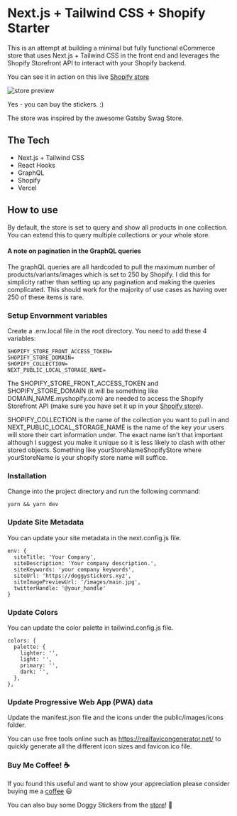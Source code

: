 # Next.js + Tailwind CSS + Shopify Starter

This is an attempt at building a minimal but fully functional eCommerce store that uses Next.js + Tailwind CSS in the front end and leverages the Shopify Storefront API
to interact with your Shopify backend.

You can see it in action on this live [Shopify store](https://doggystickers.xyz/ "Shopify store")

![store preview](https://github.com/btahir/next-shopify-starter/blob/main/public/images/main.jpg)

Yes - you can buy the stickers. :)

The store was inspired by the awesome Gatsby Swag Store.

## The Tech

* Next.js + Tailwind CSS
* React Hooks
* GraphQL
* Shopify
* Vercel
## How to use

By default, the store is set to query and show all products in one collection. 
You can extend this to query multiple collections or your whole store.

#### A note on pagination in the GraphQL queries

The graphQL queries are all hardcoded to pull the maximum number of products/variants/images which
is set to 250 by Shopify. I did this for simplicity rather than setting up any pagination and making the queries complicated.
This should work for the majority of use cases as having over 250 of these items is rare.

### Setup Envornment variables

Create a .env.local file in the root directory. You need to add these 4 variables:

```
SHOPIFY_STORE_FRONT_ACCESS_TOKEN=
SHOPIFY_STORE_DOMAIN=
SHOPIFY_COLLECTION=
NEXT_PUBLIC_LOCAL_STORAGE_NAME=
```

The SHOPIFY_STORE_FRONT_ACCESS_TOKEN and SHOPIFY_STORE_DOMAIN (it will be something like DOMAIN_NAME.myshopify.com) are needed to access
the Shopify Storefront API (make sure you have set it up in your [Shopify store](https://shopify.dev/docs/storefront-api/getting-started "Shopify store")).

SHOPIFY_COLLECTION is the name of the collection you want to pull in and NEXT_PUBLIC_LOCAL_STORAGE_NAME is the name of the key
your users will store their cart information under. The exact name isn't that important although I suggest you make it unique so
it is less likely to clash with other stored objects. Something like yourStoreNameShopifyStore where yourStoreName is your shopify store name will suffice.

### Installation

Change into the project directory and run the following command:

```
yarn && yarn dev
```

### Update Site Metadata

You can update your site metadata in the next.config.js file. 

```
env: {
  siteTitle: 'Your Company',
  siteDescription: 'Your company description.',
  siteKeywords: 'your company keywords',
  siteUrl: 'https://doggystickers.xyz',
  siteImagePreviewUrl: '/images/main.jpg',
  twitterHandle: '@your_handle'
} 
```

### Update Colors

You can update the color palette in tailwind.config.js file.

```
colors: {
  palette: {
    lighter: '',
    light: '',
    primary: '',
    dark: '',
  },
},
```
### Update Progressive Web App (PWA) data

Update the manifest.json file and the icons under the public/images/icons folder.

You can use free tools online such as https://realfavicongenerator.net/ to quickly generate all the different icon sizes and favicon.ico file.

### Buy Me Coffee! :coffee:

If you found this useful and want to show your appreciation please consider buying me a [coffee](https://www.buymeacoffee.com/neum "coffee") :smiley:

You can also buy some Doggy Stickers from the [store](https://doggystickers.xyz/ "store")! :dog:
